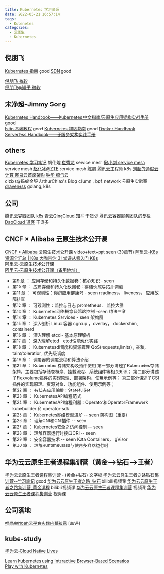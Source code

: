 ```yaml
---
title: Kubernetes 学习资源
date: 2022-05-21 16:57:14
tags:
  - Kubenetes
categories: 
  - 云原生
  - Kubernetes  
---
```


<p></p>
<!-- more -->

## 倪朋飞
[Kubernetes 指南](https://feisky.xyz/kubernetes-handbook/)   good
[SDN](https://sdn.feisky.xyz/) good

[倪朋飞 微软](https://feisky.xyz/)  
[倪朋飞@知乎 微软](https://www.zhihu.com/people/feisky/posts)  

## 宋净超-Jimmy Song
[Kubernetes Handbook——Kubernetes 中文指南/云原生应用架构实战手册](https://jimmysong.io/kubernetes-handbook/)    good  
[Istio 基础教程](https://jimmysong.io/docs/istio-handbook/)     good
[Kubernetes 加固指南](https://jimmysong.io/docs/kubernetes-hardening-guidance/)    good 
[Docker Handbook](https://jimmysong.io/docker-handbook/)  
[Serverless Handbook——无服务架构实践手册](https://jimmysong.io/serverless-handbook/)  
  
## others
[Kubernetes 学习笔记](https://www.huweihuang.com/kubernetes-notes/) 胡伟煌
[崔秀龙](https://blog.fleeto.us/) service mesh
[傲小剑  service mesh](https://skyao.io/#posts)  service mesh
[赵化冰@ZTE](https://zhaohuabing.com/)  service mesh 
[陈鹏](https://imroc.io/) 腾讯云工程师 k8s
[刘超的通俗云计算  网易云首席架构](https://www.cnblogs.com/popsuper1982/)
[钟华 腾讯云](https://imfox.io/)  
[cizixs@蚂蚁金服](https://cizixs.com/) 
[ArthurChiao's Blog](http://arthurchiao.art/categories/) cliumn , bpf, network
[云原生实验室](https://icloudnative.io)
[draveness](https://draveness.me/)   golang, k8s 

## 公司
[腾讯云容器团队](https://tencentcloudcontainerteam.github.io/)  k8s
[青云QingCloud 知乎](https://zhuanlan.zhihu.com/qingcloud)  干货少
[腾讯云容器服务团队的专栏](https://cloud.tencent.com/developer/column/1075/tag-0)
[DaoCloud 道客](https://www.zhihu.com/org/daocloud-3)  干货多

## CNCF × Alibaba 云原生技术公开课  
[CNCF × Alibaba 云原生技术公开课](https://edu.aliyun.com/course/1651)  video+text+ppt  seen (30章节)
[阿里云-K8s 资源全汇总 | K8s 大咖带你 31 堂课从零入门 K8s](https://developer.aliyun.com/article/765059?utm_content=g_1000142140)   
[阿里云-云原生技术公开课](https://edu.aliyun.com/roadmap/cloudnative?spm=a2c6h.12873581.1367615.1.e9cf115eVcBAsC)    
[阿里云-云原生技术公开课（备用地址）](https://edu.aliyun.com/course/1651/lesson/list?spm=a2c6h.12873581.1367615.2.e9cf115eVcBAsC)  

+ 第9 章 ： 应用存储和持久化数据卷：核心知识 - seen
+ 第10 章 ： 应用存储和持久化数据卷：存储快照与拓扑调度 
+ 第11 章 ： 可观测性：你的应用健康吗 - seen
readiness， liveness， 应用故障排查
+ 第12 章 ： 可观测性：监控与日志 
prometheus， 监控大图
+ 第13 章 ： Kubernetes网络概念及策略控制 -seen
  约法三章
+ 第14 章 ： Kubernetes Services - seen
  架构图
+ 第15 章 ： 深入剖析 Linux 容器
   cgroup ，overlay， dockershim, containerd
+ 第16 章 ： 深入理解 etcd - 基本原理解析 
+ 第17 章 ： 深入理解etcd：etcd性能优化实践 
+ 第18 章 ： Kubernetesdi调度和资源管理 
  QoS(requests,limits) , 亲和， taint/toleration, 优先级调度
+ 第19 章 ： 调度器的调度流程和算法介绍 
+ 第21 章 ： Kubernetes 存储架构及插件使用 
    第一部分讲述了Kubernetes存储架构，主要包括存储卷概念、挂载流程、系统组件等相关知识；
    第二部分讲述了Flexvolume插件的实现原理、部署架构、使用示例等；
    第三部分讲述了CSI插件的实现原理、资源对象、功能组件、使用示例等；
+ 第22 章 ： 有状态应用编排：StatefulSet 
+ 第23 章 ： KubernetesAPI编程范式 
+ 第24 章 ： KubernetesAPI编程利器：Operator和OperatorFramework 
  kubebuilder 和 operator-sdk
+ 第25 章 ： Kubernetes网络模型进阶 -- seen
  架构图（重要）
+ 第26 章 ： 理解CNI和CNI插件 -- seen
+ 第27 章 ： Kubernetes安全之访问控制 -- seen
+ 第28 章 ： 理解容器运行时接口CRI -- seen 
+ 第29 章 ： 安全容器技术 -- seen
  Kata Containers， gVisor
+ 第30 章 ： 理解RuntimeClass与使用多容器运行时 

## 华为云云原生王者课程集训营（黄金-->钻石-->王者）
[华为云云原生王者课程集训营](https://mp.weixin.qq.com/mp/appmsgalbum?__biz=MzIzNzU5NTYzMA==&action=getalbum&album_id=2082025559781376005&scene=173&from_msgid=2247494514&from_itemidx=1&count=3&nolastread=1#wechat_redirect) - (黄金+钻石)  文字稿 
[华为云云原生王者之路钻石集训营--学习笔记](https://zhuanlan.zhihu.com/p/400092006) good
[华为云云原生王者之路_钻石](https://www.bilibili.com/video/BV1ZR4y1E7rb/?spm_id_from=333.788.recommend_more_video.2) bilibili视频课
[华为云云原生王者之路集训营_黄金课程](https://www.bilibili.com/video/BV1Qr4y1278d/?spm_id_from=333.788.recommend_more_video.5) bilibili视频课
[华为云云原生王者课程集训营](https://edu.huaweicloud.com/activity/Cloud-native3.html?utm_source=hwynewbanner&utm_medium=sm-huaweiyun&utm_campaign=edu&utm_content=activity&utm_term=2)  视频课
[华为云云原生王者课程集训营](https://education.huaweicloud.com/programs/63384278-52ab-42e9-8e67-5dff5a9f37fd/about?utm_source=zhihu&utm_medium=bbs-ex&utm_campaign=edu&utm_content=courses&utm_term=16) 视频课


## 公司落地
[唯品会Noah云平台实现内幕披露](https://mp.weixin.qq.com/s/hV8oT13J4DFtpe7JsxSONA)
[点评]

## kube-study
[华为云-Cloud Native Lives](https://bbs.huaweicloud.com/webinar/100009)   
 
[Learn Kubernetes using Interactive Browser-Based Scenarios](https://www.katacoda.com/courses/kubernetes)   
[Play with Kubernetes](https://labs.play-with-k8s.com/)   








